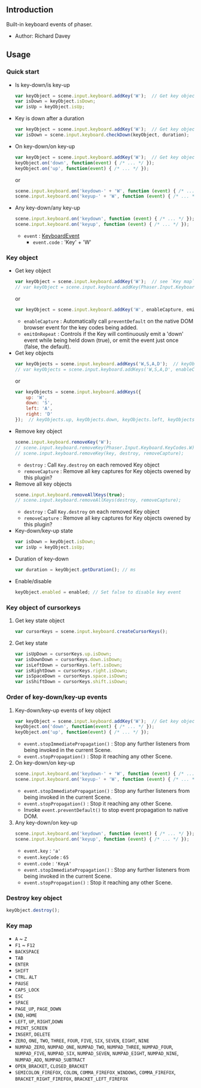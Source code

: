 ## Introduction

Built-in keyboard events of phaser.

- Author: Richard Davey

## Usage

### Quick start

- Is key-down/is key-up
    ```javascript
    var keyObject = scene.input.keyboard.addKey('W');  // Get key object
    var isDown = keyObject.isDown;
    var isUp = keyObject.isUp;
    ```
- Key is down after a duration
    ```javascript
    var keyObject = scene.input.keyboard.addKey('W');  // Get key object
    var isDown = scene.input.keyboard.checkDown(keyObject, duration);
    ```
- On key-down/on key-up
    ```javascript
    var keyObject = scene.input.keyboard.addKey('W');  // Get key object
    keyObject.on('down', function(event) { /* ... */ });
    keyObject.on('up', function(event) { /* ... */ });
    ```
    or
    ```javascript
    scene.input.keyboard.on('keydown-' + 'W', function (event) { /* ... */ });
    scene.input.keyboard.on('keyup-' + 'W', function (event) { /* ... */ });
    ```
- Any key-down/any key-up
    ```javascript
    scene.input.keyboard.on('keydown', function (event) { /* ... */ });
    scene.input.keyboard.on('keyup', function (event) { /* ... */ });
    ```
    - `event` : [KeyboardEvent](https://www.w3schools.com/jsref/obj_keyboardevent.asp)
        - `event.code` : 'Key' + 'W'

### Key object

- Get key object
    ```javascript
    var keyObject = scene.input.keyboard.addKey('W');  // see `Key map` section
    // var keyObject = scene.input.keyboard.addKey(Phaser.Input.Keyboard.KeyCodes.W);
    ```
    or
    ```javascript
    var keyObject = scene.input.keyboard.addKey('W', enableCapture, emitOnRepeat);
    ```
    - `enableCapture` : Automatically call `preventDefault` on the native DOM browser event for the key codes being added.
    - `emitOnRepeat` : Controls if the Key will continuously emit a 'down' event while being held down (true), or emit the event just once (false, the default).
- Get key objects
    ```javascript
    var keyObjects = scene.input.keyboard.addKeys('W,S,A,D');  // keyObjects.W, keyObjects.S, keyObjects.A, keyObjects.D
    // var keyObjects = scene.input.keyboard.addKeys('W,S,A,D', enableCapture, emitOnRepeat);
    ```
    or
    ```javascript
    var keyObjects = scene.input.keyboard.addKeys({
        up: 'W',
        down: 'S',
        left: 'A',
        right: 'D'
    });  // keyObjects.up, keyObjects.down, keyObjects.left, keyObjects.right
    ```
- Remove key object
    ```javascript
    scene.input.keyboard.removeKey('W');
    // scene.input.keyboard.removeKey(Phaser.Input.Keyboard.KeyCodes.W);
    // scene.input.keyboard.removeKey(key, destroy, removeCapture);
    ```
    - `destroy` : Call `Key.destroy` on each removed Key object
    - `removeCapture` : Remove all key captures for Key objects owened by this plugin?
- Remove all key objects
    ```javascript
    scene.input.keyboard.removeAllKeys(true);
    // scene.input.keyboard.removeAllKeys(destroy, removeCapture);
    ```
    - `destroy` : Call `Key.destroy` on each removed Key object
    - `removeCapture` : Remove all key captures for Key objects owened by this plugin?
- Key-down/key-up state
    ```javascript
    var isDown = keyObject.isDown;
    var isUp = keyObject.isUp;
    ```
- Duration of key-down
    ```javascript
    var duration = keyObject.getDuration(); // ms
    ```
- Enable/disable
    ```javascript
    keyObject.enabled = enabled; // Set false to disable key event
    ```

### Key object of cursorkeys

1. Get key state object
    ```javascript
    var cursorKeys = scene.input.keyboard.createCursorKeys();
    ```
1. Get key state
    ```javascript
    var isUpDown = cursorKeys.up.isDown;
    var isDownDown = cursorKeys.down.isDown;
    var isLeftDown = cursorKeys.left.isDown;
    var isRightDown = cursorKeys.right.isDown;
    var isSpaceDown = cursorKeys.space.isDown;
    var isShiftDown = cursorKeys.shift.isDown;
    ```

### Order of key-down/key-up events

1. Key-down/key-up events of key object
    ```javascript
    var keyObject = scene.input.keyboard.addKey('W');  // Get key object
    keyObject.on('down', function(event) { /* ... */ });
    keyObject.on('up', function(event) { /* ... */ });
    ```
    - `event.stopImmediatePropagation()` : Stop any further listeners from being invoked in the current Scene.
    - `event.stopPropagation()` : Stop it reaching any other Scene.
1. On key-down/on key-up
    ```javascript
    scene.input.keyboard.on('keydown-' + 'W', function (event) { /* ... */ });
    scene.input.keyboard.on('keyup-' + 'W', function (event) { /* ... */ });
    ```
    - `event.stopImmediatePropagation()` : Stop any further listeners from being invoked in the current Scene.
    - `event.stopPropagation()` : Stop it reaching any other Scene.
    - Invoke `event.preventDefault()` to stop event propagation to native DOM.
1. Any key-down/on key-up
    ```javascript
    scene.input.keyboard.on('keydown', function (event) { /* ... */ });
    scene.input.keyboard.on('keyup', function (event) { /* ... */ });
    ```
    - `event.key` : `'a'`
    - `event.keyCode` : `65`
    - `event.code` : `'KeyA'`
    - `event.stopImmediatePropagation()` : Stop any further listeners from being invoked in the current Scene.
    - `event.stopPropagation()` : Stop it reaching any other Scene.

### Destroy key object

```javascript
keyObject.destroy();
```

### Key map

- `A` ~ `Z`
- `F1` ~ `F12`
- `BACKSPACE`
- `TAB`
- `ENTER`
- `SHIFT`
- `CTRL`. `ALT`
- `PAUSE`
- `CAPS_LOCK`
- `ESC`
- `SPACE`
- `PAGE_UP`, `PAGE_DOWN`
- `END`, `HOME`
- `LEFT`, `UP`, `RIGHT`,`DOWN`
- `PRINT_SCREEN`
- `INSERT`, `DELETE`
- `ZERO`, `ONE`, `TWO`, `THREE`, `FOUR`, `FIVE`, `SIX`, `SEVEN`, `EIGHT`, `NINE`
- `NUMPAD_ZERO`, `NUMPAD_ONE`, `NUMPAD_TWO`, `NUMPAD_THREE`, `NUMPAD_FOUR`, `NUMPAD_FIVE`, `NUMPAD_SIX`, `NUMPAD_SEVEN`, `NUMPAD_EIGHT`, `NUMPAD_NINE`, `NUMPAD_ADD`, `NUMPAD_SUBTRACT`
- `OPEN_BRACKET`, `CLOSED_BRACKET`
- `SEMICOLON_FIREFOX`, `COLON`, `COMMA_FIREFOX_WINDOWS`, `COMMA_FIREFOX`, `BRACKET_RIGHT_FIREFOX`, `BRACKET_LEFT_FIREFOX`